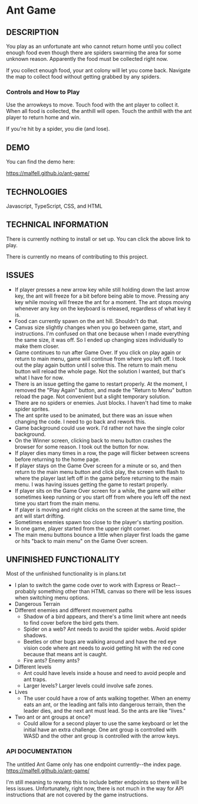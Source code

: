 # Ant Game

## DESCRIPTION
You play as an unfortunate ant who cannot return home until you collect enough food even though there are spiders swarming the area for some unknown reason. Apparently the food must be collected right now.

If you collect enough food, your ant colony will let you come back. 
Navigate the map to collect food without getting grabbed by any spiders.

### Controls and How to Play
Use the arrowkeys to move. 
Touch food with the ant player to collect it. 
When all food is collected, the anthill will open. 
Touch the anthill with the ant player to return home and win.

If you're hit by a spider, you die (and lose).

## DEMO
You can find the demo here: 

https://malfell.github.io/ant-game/

## TECHNOLOGIES
Javascript, TypeScript, CSS, and HTML

## TECHNICAL INFORMATION
There is currently nothing to install or set up. You can click the above link to play.

There is currently no means of contributing to this project.

## ISSUES
* If player presses a new arrow key while still holding down the last arrow key, the ant will freeze for a bit before being able to move. Pressing any key while moving will freeze the ant for a moment. The ant stops moving whenever any key on the keyboard is released, regardless of what key it is.
* Food can currently spawn on the ant hill. Shouldn't do that. 
* Canvas size slightly changes when you go between game, start, and instructions. I'm confused on that one because when I made everything the same size, it was off. So I ended up changing sizes individually to make them closer. 
* Game continues to run after Game Over. If you click on play again or return to main menu, game will continue from where you left off. I took out the play again button until I solve this. The return to main menu button will reload the whole page. Not the solution I wanted, but that's what I have for now.  
* There is an issue getting the game to restart properly. At the moment, I removed the "Play Again" button, and made the "Return to Menu" button reload the page. Not convenient but a slight temporary solution.
* There are no spiders or enemies. Just blocks. I haven't had time to make spider sprites.
* The ant sprite used to be animated, but there was an issue when changing the code. I need to go back and rework this.
* Game background could use work. I'd rather not have the single color background. 
* On the Winner screen, clicking back to menu button crashes the browser for some reason. I took out the button for now. 
* If player dies many times in a row, the page will flicker between screens before returning to the home page. 
* If player stays on the Game Over screen for a minute or so, and then return to the main menu button and click play, the screen with flash to where the player last left off in the game before returning to the main menu. I was having issues getting the game to restart properly. 
* If player sits on the Game Over screen for a while, the game will either sometimes keep running or you start off from where you left off the next time you start from the main menu.
* If player is moving and right clicks on the screen at the same time, the ant will start drifting. 
* Sometimes enemies spawn too close to the player's starting position.
* In one game, player started from the upper right corner.
* The main menu buttons bounce a little when player first loads the game or hits "back to main menu" on the Game Over screen.

## UNFINISHED FUNCTIONALITY
Most of the unfinished functionality is in plans.txt 
* I plan to switch the game code over to work with Express or React--probably something other than HTML canvas so there will be less issues when switching menu options.
* Dangerous Terrain
* Different enemies and different movement paths
    * Shadow of a bird appears, and there's a time limit where ant needs to find
    cover before the bird gets them.
    * Spider on a web? Ant needs to avoid the spider webs. Avoid spider shadows.
    * Beetles or other bugs are walking around and have the red eye vision code where ant needs to avoid getting hit with the red cone because that means ant is caught.
    * Fire ants? Enemy ants?
* Different levels
    * Ant could have levels inside a house and need to avoid people and ant traps.
    * Larger levels? Larger levels could involve safe zones. 
* Lives
    * The user could have a row of ants walking together. When an enemy eats an ant, or the leading ant falls into dangerous terrain, then the leader dies, and the next ant must lead. So the ants are like "lives."
* Two ant or ant groups at once?
    * Could allow for a second player to use the same keyboard or let the initial have an extra challenge. One ant group is controlled with WASD and the other ant group is controlled with the arrow keys. 

### API DOCUMENTATION

The untitled Ant Game only has one endpoint currently--the index page.
https://malfell.github.io/ant-game/

I'm still meaning to revamp this to include better endpoints so there will be less issues. Unfortunately, right now, there is not much in the way for API instructions that are not covered by the game instructions.
